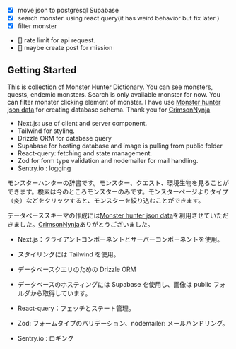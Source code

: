 - [x] move json to postgresql Supabase
- [x] search monster. using react query(it has weird behavior but fix later )
- [x] filter monster
- [] rate limit for api request.
- [] maybe create post for mission

## Getting Started

This is collection of Monster Hunter Dictionary. You can see monsters, quests, endemic monsters. Search is only available monster for now. You can filter monster clicking element of monster.
I have use [Monster hunter json data](https://github.com/CrimsonNynja/monster-hunter-DB) for creating database schema. Thank you for [CrimsonNynja](https://github.com/CrimsonNynja)

- Next.js: use of client and server component.
- Tailwind for styling.
- Drizzle ORM for database query
- Supabase for hosting database and image is pulling from public folder
- React-query: fetching and state management.
- Zod for form type validation and nodemailer for mail handling.
- Sentry.io : logging

モンスターハンターの辞書です。モンスター、クエスト、環境生物を見ることができます。検索は今のところモンスターのみです。モンスターページよりタイプ（炎）などをクリックすると、モンスターを絞り込むことができます。

データベーススキーマの作成には[Monster hunter json data](https://github.com/CrimsonNynja/monster-hunter-DB)を利用させていただきました。[CrimsonNynja](https://github.com/CrimsonNynja)ありがとうございました。

- Next.js：クライアントコンポーネントとサーバーコンポーネントを使用。

- スタイリングには Tailwind を使用。

- データベースクエリのための Drizzle ORM

- データベースのホスティングには Supabase を使用し、画像は public フォルダから取得しています。

- React-query：フェッチとステート管理。

- Zod: フォームタイプのバリデーション、nodemailer: メールハンドリング。

- Sentry.io : ロギング

